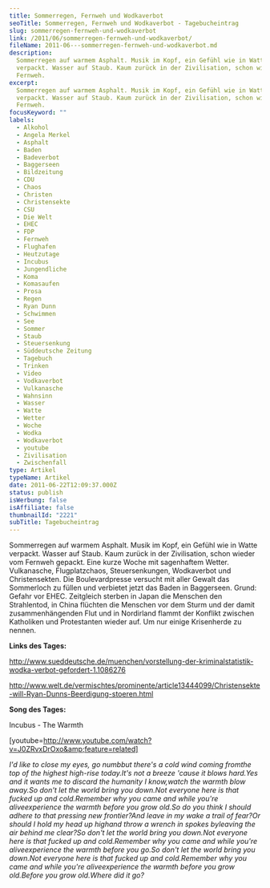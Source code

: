 ```yaml
---
title: Sommerregen, Fernweh und Wodkaverbot
seoTitle: Sommerregen, Fernweh und Wodkaverbot - Tagebucheintrag
slug: sommerregen-fernweh-und-wodkaverbot
link: /2011/06/sommerregen-fernweh-und-wodkaverbot/
fileName: 2011-06---sommerregen-fernweh-und-wodkaverbot.md
description:
  Sommerregen auf warmem Asphalt. Musik im Kopf, ein Gefühl wie in Watte
  verpackt. Wasser auf Staub. Kaum zurück in der Zivilisation, schon wieder
  Fernweh.
excerpt:
  Sommerregen auf warmem Asphalt. Musik im Kopf, ein Gefühl wie in Watte
  verpackt. Wasser auf Staub. Kaum zurück in der Zivilisation, schon wieder
  Fernweh.
focusKeyword: ""
labels:
  - Alkohol
  - Angela Merkel
  - Asphalt
  - Baden
  - Badeverbot
  - Baggerseen
  - Bildzeitung
  - CDU
  - Chaos
  - Christen
  - Christensekte
  - CSU
  - Die Welt
  - EHEC
  - FDP
  - Fernweh
  - Flughafen
  - Heutzutage
  - Incubus
  - Jungendliche
  - Koma
  - Komasaufen
  - Prosa
  - Regen
  - Ryan Dunn
  - Schwimmen
  - See
  - Sommer
  - Staub
  - Steuersenkung
  - Süddeutsche Zeitung
  - Tagebuch
  - Trinken
  - Video
  - Vodkaverbot
  - Vulkanasche
  - Wahnsinn
  - Wasser
  - Watte
  - Wetter
  - Woche
  - Wodka
  - Wodkaverbot
  - youtube
  - Zivilisation
  - Zwischenfall
type: Artikel
typeName: Artikel
date: 2011-06-22T12:09:37.000Z
status: publish
isWerbung: false
isAffiliate: false
thumbnailId: "2221"
subTitle: Tagebucheintrag
---
```


Sommerregen auf warmem Asphalt. Musik im Kopf, ein Gefühl wie in Watte verpackt.
Wasser auf Staub. Kaum zurück in der Zivilisation, schon wieder vom Fernweh
gepackt. Eine kurze Woche mit sagenhaftem Wetter. Vulkanasche, Flugplatzchaos,
Steuersenkungen, Wodkaverbot und Christensekten. Die Boulevardpresse versucht
mit aller Gewalt das Sommerloch zu füllen und verbietet jetzt das Baden in
Baggerseen. Grund: Gefahr vor EHEC. Zeitgleich sterben in Japan die Menschen den
Strahlentod, in China flüchten die Menschen vor dem Sturm und der damit
zusammenhängenden Flut und in Nordirland flammt der Konflikt zwischen Katholiken
und Protestanten wieder auf. Um nur einige Krisenherde zu nennen.

<strong>Links des Tages:</strong>

http://www.sueddeutsche.de/muenchen/vorstellung-der-kriminalstatistik-wodka-verbot-gefordert-1.1086276

http://www.welt.de/vermischtes/prominente/article13444099/Christensekte-will-Ryan-Dunns-Beerdigung-stoeren.html

<strong>Song des Tages:</strong>

Incubus - The Warmth

[youtube=http://www.youtube.com/watch?v=J0ZRvxDrOxo&amp;feature=related]

<em> I'd like to close my eyes, go numb</em><em>but there's a cold wind coming
from</em><em>the top of the highest high-rise today.</em><em>It's not a breeze
'cause it blows hard.</em><em>Yes and it wants me to discard the humanity I
know,</em><em>watch the warmth blow away.</em><em>So don't let the world bring
you down.</em><em>Not everyone here is that fucked up and cold.</em><em>Remember
why you came and while you're alive</em><em>experience the warmth before you
grow old.</em><em>So do you think I should adhere to that pressing new
frontier?</em><em>And leave in my wake a trail of fear?</em><em>Or should I hold
my head up high</em><em>and throw a wrench in spokes by</em><em>leaving the air
behind me clear?</em><em>So don't let the world bring you down.</em><em>Not
everyone here is that fucked up and cold.</em><em>Remember why you came and
while you're alive</em><em>experience the warmth before you go.</em><em>So don't
let the world bring you down.</em><em>Not everyone here is that fucked up and
cold.</em><em>Remember why you came and while you're alive</em><em>experience
the warmth before you grow old.</em><em>Before you grow old.</em><em>Where did
it go?</em>
